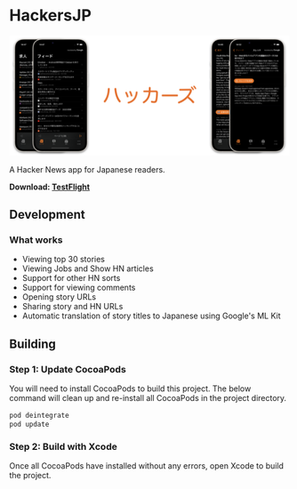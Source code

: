 # HackersJP

![Banner image depicting the Hackers app showing lists of stories and comments.](github/banner.png?raw=true "Hackers")

A Hacker News app for Japanese readers.

**Download: [TestFlight](https://testflight.apple.com/join/wNgIKzEh)**

## Development

### What works
- Viewing top 30 stories
- Viewing Jobs and Show HN articles
- Support for other HN sorts
- Support for viewing comments
- Opening story URLs
- Sharing story and HN URLs
- Automatic translation of story titles to Japanese using Google's ML Kit

## Building

### Step 1: Update CocoaPods

You will need to install CocoaPods to build this project.
The below command will clean up and re-install all CocoaPods in the project directory.

```
pod deintegrate
pod update
```

### Step 2: Build with Xcode

Once all CocoaPods have installed without any errors, open Xcode to build the project.
